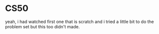# CS50

yeah, i had watched first one that is scratch and i tried a little bit to do the problem set but this too didn't made.

